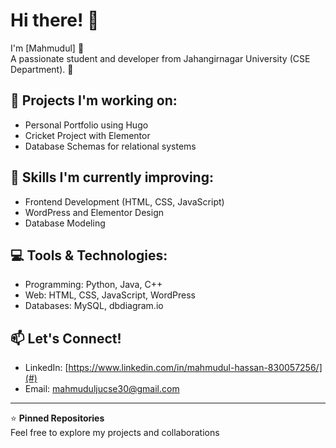 # Hi there! 👋

I'm [Mahmudul] 🌟  
A passionate student and developer from Jahangirnagar University (CSE Department). 🚀  

## 🔭 Projects I'm working on:
- Personal Portfolio using Hugo
- Cricket Project with Elementor
- Database Schemas for relational systems

## 🌱 Skills I'm currently improving:
- Frontend Development (HTML, CSS, JavaScript)
- WordPress and Elementor Design
- Database Modeling

## 💻 Tools & Technologies:
- Programming: Python, Java, C++
- Web: HTML, CSS, JavaScript, WordPress
- Databases: MySQL, dbdiagram.io

## 📫 Let's Connect!
- LinkedIn: [https://www.linkedin.com/in/mahmudul-hassan-830057256/](#)
- Email: mahmuduljucse30@gmail.com

---

⭐️ **Pinned Repositories**  
Feel free to explore my projects and collaborations  

